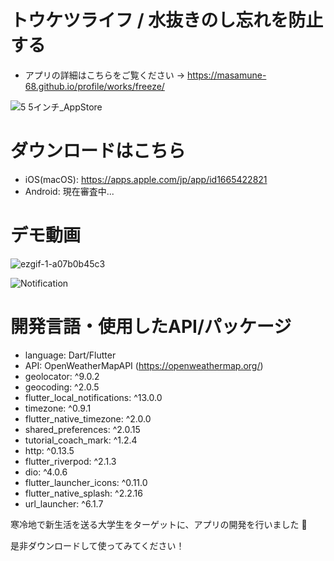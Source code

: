 
# トウケツライフ / 水抜きのし忘れを防止する
* アプリの詳細はこちらをご覧ください → https://masamune-68.github.io/profile/works/freeze/


![5 5インチ_AppStore](https://user-images.githubusercontent.com/74311952/213666331-e40f394a-d28a-4707-a122-efaffb441043.png)

# ダウンロードはこちら
* iOS(macOS): https://apps.apple.com/jp/app/id1665422821
* Android: 現在審査中...

# デモ動画

![ezgif-1-a07b0b45c3](https://user-images.githubusercontent.com/74311952/213666727-27deec37-e1c0-4269-ab57-b0d0039b817a.gif)

![Notification](https://user-images.githubusercontent.com/74311952/213666831-27592359-690d-4811-9411-2ab33c545c40.gif)

# 開発言語・使用したAPI/パッケージ

* language: Dart/Flutter
* API: OpenWeatherMapAPI (https://openweathermap.org/)
* geolocator: ^9.0.2
* geocoding: ^2.0.5
* flutter_local_notifications: ^13.0.0
* timezone: ^0.9.1
* flutter_native_timezone: ^2.0.0
* shared_preferences: ^2.0.15
* tutorial_coach_mark: ^1.2.4
* http: ^0.13.5
* flutter_riverpod: ^2.1.3
* dio: ^4.0.6
* flutter_launcher_icons: ^0.11.0
* flutter_native_splash: ^2.2.16
* url_launcher: ^6.1.7



寒冷地で新生活を送る大学生をターゲットに、アプリの開発を行いました 🚀

是非ダウンロードして使ってみてください！